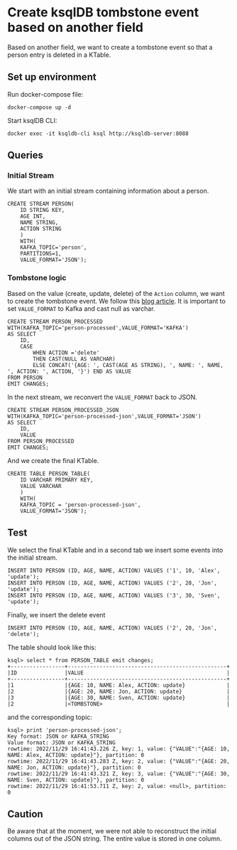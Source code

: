 # Create ksqlDB tombstone event based on another field

Based on another field, we want to create a tombstone event so that a person 
entry is deleted in a KTable.

## Set up environment

Run docker-compose file:
```
docker-compose up -d
```

Start ksqlDB CLI:
````
docker exec -it ksqldb-cli ksql http://ksqldb-server:8088
````

## Queries

### Initial Stream
We start with an initial stream containing information about a person.

```roomsql
CREATE STREAM PERSON(
    ID STRING KEY,
    AGE INT,
    NAME STRING,
    ACTION STRING
    )
    WITH(
    KAFKA_TOPIC='person',
    PARTITIONS=1,
    VALUE_FORMAT='JSON');
```

### Tombstone logic
Based on the value (create, update, delete) of the `Action` column,
we want to create the tombstone event.
We follow this [blog article](https://rmoff.net/2020/11/03/kafka-connect-ksqldb-and-kafka-tombstone-messages/).
It is important to set `VALUE_FORMAT` to Kafka and cast null as varchar.

```roomsql
CREATE STREAM PERSON_PROCESSED
WITH(KAFKA_TOPIC='person-processed',VALUE_FORMAT='KAFKA')
AS SELECT
    ID,
    CASE 
        WHEN ACTION ='delete' 
        THEN CAST(NULL AS VARCHAR) 
        ELSE CONCAT('{AGE: ', CAST(AGE AS STRING), ', NAME: ', NAME, ', ACTION: ', ACTION, '}') END AS VALUE
FROM PERSON
EMIT CHANGES;
```
In the next stream, we reconvert the `VALUE_FORMAT` back to JSON.
```roomsql
CREATE STREAM PERSON_PROCESSED_JSON
WITH(KAFKA_TOPIC='person-processed-json',VALUE_FORMAT='JSON')
AS SELECT
    ID,
    VALUE
FROM PERSON_PROCESSED
EMIT CHANGES;
```

And we create the final KTable.
```roomsql
CREATE TABLE PERSON_TABLE(
    ID VARCHAR PRIMARY KEY,
    VALUE VARCHAR
    )
    WITH(
    KAFKA_TOPIC = 'person-processed-json',
    VALUE_FORMAT='JSON');
```

## Test
We select the final KTable and in a second tab
we insert some events into the initial stream.
```roomsql
INSERT INTO PERSON (ID, AGE, NAME, ACTION) VALUES ('1', 10, 'Alex', 'update');
INSERT INTO PERSON (ID, AGE, NAME, ACTION) VALUES ('2', 20, 'Jon', 'update');
INSERT INTO PERSON (ID, AGE, NAME, ACTION) VALUES ('3', 30, 'Sven', 'update');
```

Finally, we insert the delete event
```roomsql
INSERT INTO PERSON (ID, AGE, NAME, ACTION) VALUES ('2', 20, 'Jon', 'delete');
```

The table should look like this:

```shell
ksql> select * from PERSON_TABLE emit changes;
+-----------------+--------------------------------------------------+
|ID               |VALUE                                             |
+-----------------+--------------------------------------------------+
|1                |{AGE: 10, NAME: Alex, ACTION: update}             |
|2                |{AGE: 20, NAME: Jon, ACTION: update}              |
|3                |{AGE: 30, NAME: Sven, ACTION: update}             |
|2                |<TOMBSTONE>                                       |
```

and the corresponding topic:
```shell
ksql> print 'person-processed-json';
Key format: JSON or KAFKA_STRING
Value format: JSON or KAFKA_STRING
rowtime: 2022/11/29 16:41:43.226 Z, key: 1, value: {"VALUE":"{AGE: 10, NAME: Alex, ACTION: update}"}, partition: 0
rowtime: 2022/11/29 16:41:43.283 Z, key: 2, value: {"VALUE":"{AGE: 20, NAME: Jon, ACTION: update}"}, partition: 0
rowtime: 2022/11/29 16:41:43.321 Z, key: 3, value: {"VALUE":"{AGE: 30, NAME: Sven, ACTION: update}"}, partition: 0
rowtime: 2022/11/29 16:41:53.711 Z, key: 2, value: <null>, partition: 0
```

## Caution
Be aware that at the moment, we were not able to reconstruct the initial columns
out of the JSON string. The entire value is stored in one column.